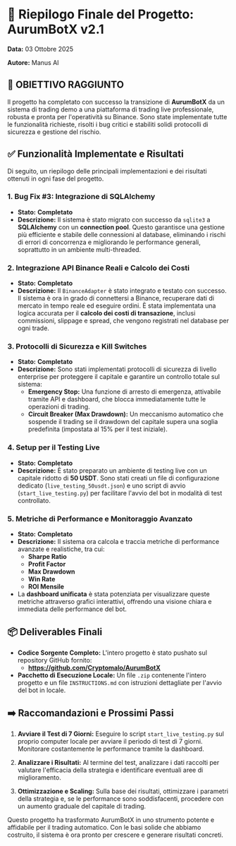 
# 🚀 Riepilogo Finale del Progetto: AurumBotX v2.1

**Data:** 03 Ottobre 2025

**Autore:** Manus AI

## 🌟 OBIETTIVO RAGGIUNTO

Il progetto ha completato con successo la transizione di **AurumBotX** da un sistema di trading demo a una piattaforma di trading live professionale, robusta e pronta per l'operatività su Binance. Sono state implementate tutte le funzionalità richieste, risolti i bug critici e stabiliti solidi protocolli di sicurezza e gestione del rischio.

## ✅ Funzionalità Implementate e Risultati

Di seguito, un riepilogo delle principali implementazioni e dei risultati ottenuti in ogni fase del progetto.

### 1. **Bug Fix #3: Integrazione di SQLAlchemy**

-   **Stato:** **Completato**
-   **Descrizione:** Il sistema è stato migrato con successo da `sqlite3` a **SQLAlchemy** con un **connection pool**. Questo garantisce una gestione più efficiente e stabile delle connessioni al database, eliminando i rischi di errori di concorrenza e migliorando le performance generali, soprattutto in un ambiente multi-threaded.

### 2. **Integrazione API Binance Reali e Calcolo dei Costi**

-   **Stato:** **Completato**
-   **Descrizione:** Il `BinanceAdapter` è stato integrato e testato con successo. Il sistema è ora in grado di connettersi a Binance, recuperare dati di mercato in tempo reale ed eseguire ordini. È stata implementata una logica accurata per il **calcolo dei costi di transazione**, inclusi commissioni, slippage e spread, che vengono registrati nel database per ogni trade.

### 3. **Protocolli di Sicurezza e Kill Switches**

-   **Stato:** **Completato**
-   **Descrizione:** Sono stati implementati protocolli di sicurezza di livello enterprise per proteggere il capitale e garantire un controllo totale sul sistema:
    -   **Emergency Stop:** Una funzione di arresto di emergenza, attivabile tramite API e dashboard, che blocca immediatamente tutte le operazioni di trading.
    -   **Circuit Breaker (Max Drawdown):** Un meccanismo automatico che sospende il trading se il drawdown del capitale supera una soglia predefinita (impostata al 15% per il test iniziale).

### 4. **Setup per il Testing Live**

-   **Stato:** **Completato**
-   **Descrizione:** È stato preparato un ambiente di testing live con un capitale ridotto di **50 USDT**. Sono stati creati un file di configurazione dedicato (`live_testing_50usdt.json`) e uno script di avvio (`start_live_testing.py`) per facilitare l'avvio del bot in modalità di test controllato.

### 5. **Metriche di Performance e Monitoraggio Avanzato**

-   **Stato:** **Completato**
-   **Descrizione:** Il sistema ora calcola e traccia metriche di performance avanzate e realistiche, tra cui:
    -   **Sharpe Ratio**
    -   **Profit Factor**
    -   **Max Drawdown**
    -   **Win Rate**
    -   **ROI Mensile**
-   La **dashboard unificata** è stata potenziata per visualizzare queste metriche attraverso grafici interattivi, offrendo una visione chiara e immediata delle performance del bot.

## 📦 Deliverables Finali

-   **Codice Sorgente Completo:** L'intero progetto è stato pushato sul repository GitHub fornito:
    -   **https://github.com/Cryptomalo/AurumBotX**
-   **Pacchetto di Esecuzione Locale:** Un file `.zip` contenente l'intero progetto e un file `INSTRUCTIONS.md` con istruzioni dettagliate per l'avvio del bot in locale.

## ➡️ Raccomandazioni e Prossimi Passi

1.  **Avviare il Test di 7 Giorni:** Eseguire lo script `start_live_testing.py` sul proprio computer locale per avviare il periodo di test di 7 giorni. Monitorare costantemente le performance tramite la dashboard.

2.  **Analizzare i Risultati:** Al termine del test, analizzare i dati raccolti per valutare l'efficacia della strategia e identificare eventuali aree di miglioramento.

3.  **Ottimizzazione e Scaling:** Sulla base dei risultati, ottimizzare i parametri della strategia e, se le performance sono soddisfacenti, procedere con un aumento graduale del capitale di trading.

Questo progetto ha trasformato AurumBotX in uno strumento potente e affidabile per il trading automatico. Con le basi solide che abbiamo costruito, il sistema è ora pronto per crescere e generare risultati concreti.

